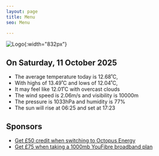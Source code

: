 ```yaml
---
layout: page
title: Menu
seo: Menu

---
```


![Logo](/images/logo.jpg){:width="832px"}

<!-- weather_marker starts -->
## On Saturday, 11 October 2025

- The average temperature today is 12.68˚C,
- With highs of 13.49˚C and lows of 12.04˚C,
- It may feel like 12.01˚C with overcast clouds
- The wind speed is 2.06m/s and visibility is 10000m
- The pressure is 1033hPa and humidity is 77%
- The sun will rise at 06:25 and set at 17:23

<!-- weather_marker ends -->

## Sponsors

- [Get £50 credit when switching to Octopus Energy](https://bit.ly/3oD1nnS)
- [Get £75 when taking a 1000mb YouFibre broadband plan](https://aklam.io/91zWhU?)
